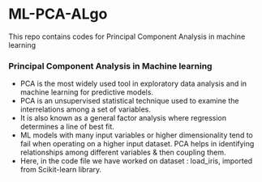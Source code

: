 # ML-PCA-ALgo
This repo contains codes for Principal Component Analysis in machine learning


### Principal Component Analysis in Machine learning  
* PCA is the most widely used tool in exploratory data analysis and in machine learning for predictive models.  
* PCA is an unsupervised statistical technique used to examine the interrelations among a set of variables.  
* It is also known as a general factor analysis where regression determines a line of best fit.  
* ML models with many input variables or higher dimensionality tend to fail when operating on a higher input dataset. PCA helps in identifying relationships among different variables & then coupling them.  
* Here, in the code file we have worked on dataset : load_iris, imported from Scikit-learn library.
